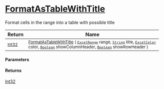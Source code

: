 # [FormatAsTableWithTitle](./ExcelHelper-100664031.md)

Format cells in the range into a table with possible title

| Return | Name | 
| --- | --- | 
| <sub>[Int32](https://docs.microsoft.com/en-us/dotnet/api/System.Int32)</sub>| <sub>[FormatAsTableWithTitle](./ExcelHelper-100664031.md) ( [`ExcelRange`](./ExcelHelper-100664031.md) range, [`String`](https://docs.microsoft.com/en-us/dotnet/api/System.String) title, [`ExcelColor`](./../Excel/ExcelColor.md) color, [`Boolean`](https://docs.microsoft.com/en-us/dotnet/api/System.Boolean) showColumnHeader, [`Boolean`](https://docs.microsoft.com/en-us/dotnet/api/System.Boolean) showRowHeader )</sub>| <br>


#### Parameters

#### Returns
[Int32](https://docs.microsoft.com/en-us/dotnet/api/System.Int32)